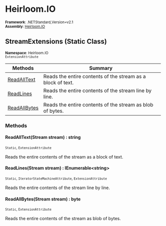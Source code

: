 # Heirloom.IO

<small>**Framework**: .NETStandard,Version=v2.1</small>  
<small>**Assembly**: [Heirloom.IO](../Heirloom.IO/Heirloom.IO.md)</small>  

## StreamExtensions (Static Class)
<small>**Namespace**: Heirloom.IO</small>  
<small>`ExtensionAttribute`</small>

| Methods                      | Summary                                                     |
|------------------------------|-------------------------------------------------------------|
| [ReadAllText](#REA85A277A8)  | Reads the entire contents of the stream as a block of text. |
| [ReadLines](#READ9B8AF9C)    | Reads the entire contents of the stream line by line.       |
| [ReadAllBytes](#REA83F9F21F) | Reads the entire contents of the stream as blob of bytes.   |

### Methods

#### <a name="REA85A277A8"></a>ReadAllText(Stream stream) : string
<small>`Static`, `ExtensionAttribute`</small>

Reads the entire contents of the stream as a block of text.


#### <a name="READ9B8AF9C"></a>ReadLines(Stream stream) : IEnumerable\<string>
<small>`Static`, `IteratorStateMachineAttribute`, `ExtensionAttribute`</small>

Reads the entire contents of the stream line by line.


#### <a name="REA83F9F21F"></a>ReadAllBytes(Stream stream) :  byte
<small>`Static`, `ExtensionAttribute`</small>

Reads the entire contents of the stream as blob of bytes.


